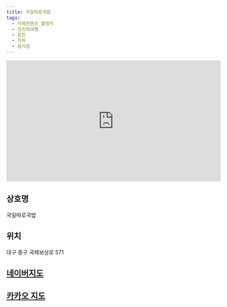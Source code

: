 ```yaml
---
title: 국일따로국밥
tags:
  - 자체컨텐츠_촬영지
  - 진즈하여행
  - 윤진
  - 즈하
  - 음식점
---
```

<iframe width="560" height="315" src="https://www.youtube.com/embed/plWWli77fes?si=EXPhFhgezmHX-BcF" title="YouTube video player" frameborder="0" allow="accelerometer; autoplay; clipboard-write; encrypted-media; gyroscope; picture-in-picture; web-share" referrerpolicy="strict-origin-when-cross-origin" allowfullscreen></iframe>


## 상호명
국일따로국밥

## 위치
대구 중구 국채보상로 571


## [네이버지도](https://naver.me/FV7YvYrf)

## [카카오 지도](https://place.map.kakao.com/21227749)